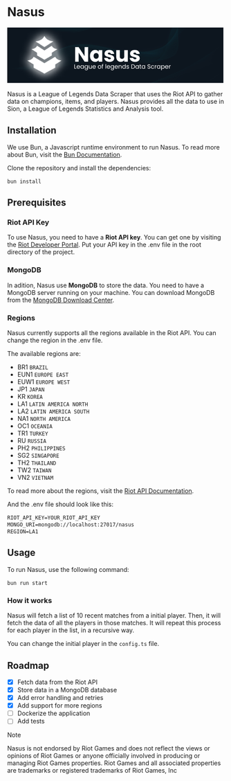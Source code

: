 # Nasus

![Nasus Banner](./assets/banner.png)

Nasus is a League of Legends Data Scraper that uses the Riot API to gather data on champions, items, and players.
Nasus provides all the data to use in Sion, a League of Legends Statistics and Analysis tool.

## Installation

We use Bun, a Javascript runtime environment to run Nasus. To read more about Bun, visit the [Bun Documentation](https://bun.sh/).

Clone the repository and install the dependencies:

```shell
bun install
```

## Prerequisites

### Riot API Key
To use Nasus, you need to have a **Riot API key**. You can get one by visiting the [Riot Developer Portal](https://developer.riotgames.com/).
Put your API key in the .env file in the root directory of the project.

### MongoDB
In adition, Nasus use **MongoDB** to store the data. You need to have a MongoDB server running on your machine. You can download MongoDB from the [MongoDB Download Center](https://www.mongodb.com/try/download/community).

### Regions
Nasus currently supports all the regions available in the Riot API. You can change the region in the .env file.

The available regions are:

- BR1 `BRAZIL`
- EUN1  `EUROPE EAST`
- EUW1  `EUROPE WEST`
- JP1 `JAPAN`
- KR `KOREA`
- LA1 `LATIN AMERICA NORTH`
- LA2 `LATIN AMERICA SOUTH`
- NA1 `NORTH AMERICA`
- OC1 `OCEANIA`
- TR1 `TURKEY`
- RU `RUSSIA`
- PH2 `PHILIPPINES`
- SG2 `SINGAPORE`
- TH2 `THAILAND`
- TW2 `TAIWAN`
- VN2 `VIETNAM`

To read more about the regions, visit the [Riot API Documentation](https://developer.riotgames.com/docs/lol).

And the .env file should look like this:

```shell
RIOT_API_KEY=YOUR_RIOT_API_KEY
MONGO_URI=mongodb://localhost:27017/nasus
REGION=LA1
```

## Usage

To run Nasus, use the following command:

```shell
bun run start
```

### How it works

Nasus will fetch a list of 10 recent matches from a initial player. Then, it will fetch the data of all the players in those matches. It will repeat this process for each player in the list, in a recursive way.

You can change the initial player in the `config.ts` file.

## Roadmap

- [x] Fetch data from the Riot API
- [x] Store data in a MongoDB database
- [x] Add error handling and retries
- [x] Add support for more regions
- [ ] Dockerize the application
- [ ] Add tests

> [!NOTE]
> Nasus is not endorsed by Riot Games and does not reflect the views or opinions of Riot Games or anyone officially involved in producing or managing Riot Games properties. Riot Games and all associated properties are trademarks or registered trademarks of Riot Games, Inc
